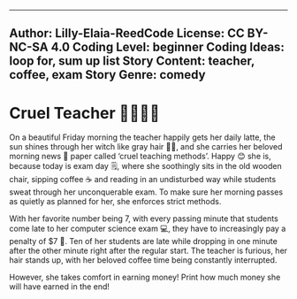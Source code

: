 ----
Author: Lilly-Elaia-ReedCode
License: CC BY-NC-SA 4.0
Coding Level: beginner
Coding Ideas: loop for, sum up list
Story Content: teacher, coffee, exam
Story Genre: comedy
----

# Cruel Teacher 🧙‍♀️🧹📝

On a beautiful Friday morning the teacher happily gets her daily latte, the sun
shines through her witch like gray hair 🧙‍♀️, and she carries her beloved
morning news 📰 paper called ‘cruel teaching methods’. Happy 😊 she is, because
today is exam day 🗒️, where she soothingly sits in the old wooden chair,
sipping coffee ☕️ and reading in an undisturbed way while students sweat through
her unconquerable exam. To make sure her morning passes as quietly as planned
for her, she enforces strict methods.

With her favorite number being 7, with every passing minute that students come
late to her computer science exam 💻, they have to increasingly pay a penalty of
$7 💸. Ten of her students are late while dropping in one minute after the other
minute right after the regular start. The teacher is furious, her hair stands
up, with her beloved coffee time being constantly interrupted.

However, she takes comfort in earning money! Print how much money she will have earned in the end!
